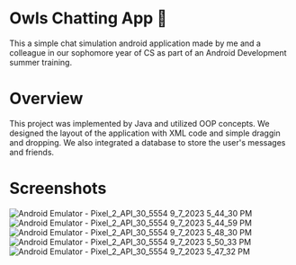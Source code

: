 # Owls Chatting App 🦉
This a simple chat simulation android application made by me and a colleague in our sophomore year of CS as part of an Android Development summer training.
# Overview
This project was implemented by Java and utilized OOP concepts. We designed the layout of the application with XML code and simple draggin and dropping. We also integrated a database to store the user's messages and friends.
# Screenshots
![Android Emulator - Pixel_2_API_30_5554 9_7_2023 5_44_30 PM](https://github.com/EslamSalem/owls-chat-app/assets/55714424/93135fff-301e-4c07-a79b-2cc2525e9a1a)
![Android Emulator - Pixel_2_API_30_5554 9_7_2023 5_44_59 PM](https://github.com/EslamSalem/owls-chat-app/assets/55714424/3fa9a7a8-8591-48a7-a648-1821f08ea841)
![Android Emulator - Pixel_2_API_30_5554 9_7_2023 5_48_30 PM](https://github.com/EslamSalem/owls-chat-app/assets/55714424/650c3d20-a9cc-4b10-833e-121c0dea95be)
![Android Emulator - Pixel_2_API_30_5554 9_7_2023 5_50_33 PM](https://github.com/EslamSalem/owls-chat-app/assets/55714424/a45d89b6-1054-44b1-ba2a-f8f825bb2b14)
![Android Emulator - Pixel_2_API_30_5554 9_7_2023 5_47_32 PM](https://github.com/EslamSalem/owls-chat-app/assets/55714424/9b408525-86e4-4fdf-9c83-152edcc8a230)
